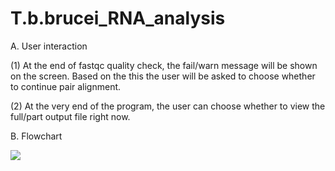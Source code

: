 # T.b.brucei_RNA_analysis

A.	User interaction

(1)	At the end of fastqc quality check, the fail/warn message will be shown on the screen. Based on the this the user will be asked to choose whether to continue pair alignment.

(2)	At the very end of the program, the user can choose whether to view the full/part output file right now.

B.  Flowchart

![](https://user-images.githubusercontent.com/46657555/74935908-0aabce00-53e1-11ea-96ee-7aa230ac5a44.png)
